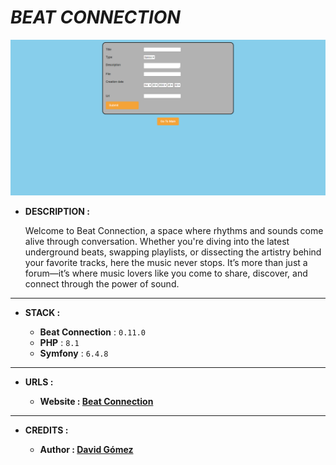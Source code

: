 # _BEAT CONNECTION_

![THUMBNAIL](resources/img/Thumbnail.png)

- **DESCRIPTION :**

  Welcome to Beat Connection, a space where rhythms and sounds come alive through conversation. Whether you're diving into the latest underground beats, swapping playlists, or dissecting the artistry behind your favorite tracks, here the music never stops. It’s more than just a forum—it’s where music lovers like you come to share, discover, and connect through the power of sound.

---

- **STACK :**

  - **Beat Connection** : `0.11.0`
  - **PHP** : `8.1`
  - **Symfony** : `6.4.8`

---

- **URLS :**

  - **Website : [Beat Connection](https://dagt-beat-connection.zeabur.app)**

---

- **CREDITS :**

  - **Author : [David Gómez](https://github.com/DavidGomezToca)**
